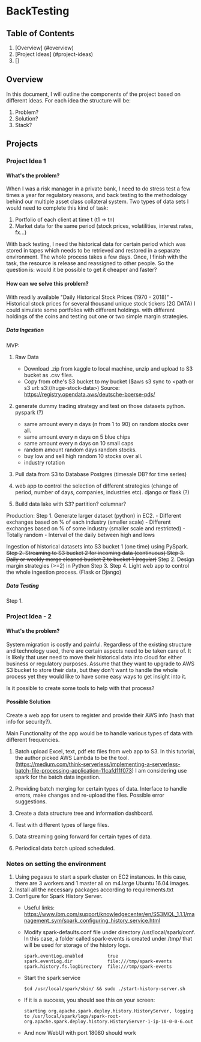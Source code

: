 # BackTesting

## Table of Contents

1. [Overview] (#overview)
2. [Project Ideas] (#project-ideas)
3. []

## Overview

In this document, I will outline the components of the project based on different ideas.
For each idea the structure will be:
1. Problem?
2. Solution?
3. Stack?


## Projects

### Project Idea 1
#### What's the problem?

When I was a risk manager in a private bank, I need to do stress test a few times a year for regulatory reasons,
and back testing to the methodology behind our multiple asset class collateral system. 
Two types of data sets I would need to complete this kind of task:
1. Portfolio of each client at time t (t1 -> tn)
2. Market data for the same period (stock prices, volatilities, interest rates, fx...)

With back testing, I need the historical data for certain period which was stored in tapes which needs to be 
retrieved and restored in a separate environment. The whole process takes a few days. Once, I finish with the task,
the resource is release and reassigned to other people. So the question is: would it be possible to get it cheaper and faster?
 

#### How can we solve this problem?

With readily available "Daily Historical Stock Prices (1970 - 2018)" -Historical stock prices for several thousand unique stock tickers (2G DATA) 
I could simulate some portfolios with different holdings. 
with different holdings of the coins and testing out one or two simple margin strategies. 

##### Data Ingestion
MVP: 
1. Raw Data
    - Download .zip from kaggle to local machine, unzip and upload to S3 bucket as .csv files.
    - Copy from othe's S3 bucket to my bucket ($aws s3 sync <path or s3url> to <path or s3 url: s3://huge-stock-data>)
      Source: https://registry.opendata.aws/deutsche-boerse-pds/
2. generate dummy trading strategy and test on those datasets python. pyspark (?)
    
    - same amount every n days (n from 1 to 90) on random stocks over all.
    - same amount every n days on 5 blue chips
    - same amount every n days on 10 small caps
    - random amount random days random stocks.
    - buy low and sell high random 10 stocks over all.
    - industry rotation

3. Pull data from S3 to Database Postgres (timesale DB? for time series)

4. web app to control the selection of different strategies (change of period, number of days, companies, industries etc).
django or flask (?) 

5. Build data lake with S3? partition? columnar?


Production:
Step 1. Generate larger dataset (python) in EC2.
    - Different exchanges based on % of each industry (smaller scale)
    - Different exchanges based on % of some industry (smaller scale and restricted)
    - Totally random
    - Interval of the daily between high and lows

Ingestion of historical datasets into S3 bucket 1 (one time) using PySpark.
~~Step 2. Streaming to S3 bucket 2 for incoming data (continuous)
Step 3. Daily or weekly merge cleaned bucket 2 to bucket 1 (regular)~~
Step 2. Design margin strategies (>=2) in Python
Step 3. 
Step 4. Light web app to control the whole ingestion process. (Flask or Django)

##### Data Testing
Step 1. 


### Project Idea - 2
#### What's the problem?

System migration is costly and painful. Regardless of the existing structure and technology used, there are certain aspects need to be taken care of.
It is likely that user need to move their historical data into cloud for either business or regulatory purposes. 
Assume that they want to upgrade to AWS S3 bucket to store their data, but they don't want to handle the whole process 
yet they would like to have some easy ways to get insight into it.

Is it possible to create some tools to help with that process?

#### Possible Solution
Create a web app for users to register and provide their AWS info (hash that info for security?).

Main Functionality of the app would be to handle various types of data with different frequencies.

1. Batch upload Excel, text, pdf etc files from web app to S3. In this tutorial, the author picked AWS Lambda to be the tool.
(https://medium.com/think-serverless/implementing-a-serverless-batch-file-processing-application-11cafd11f073)
I am considering use spark for the batch data ingestion. 

2. Providing batch merging for certain types of data. Interface to handle errors, make changes and re-upload the files. 
Possible error suggestions.

3. Create a data structure tree and information dashboard.

4. Test with different types of large files. 

5. Data streaming going forward for certain types of data.

6. Periodical data batch upload scheduled.

### Notes on setting the environment

1. Using pegasus to start a spark cluster on EC2 instances. In this case, there are 3 workers and 1 master all on m4.large 
Ubuntu 16.04 images.
2. Install all the necessary packages according to requirements.txt
3. Configure for Spark History Server. 
    - Useful links:
        https://www.ibm.com/support/knowledgecenter/en/SS3MQL_1.1.1/management_sym/spark_configuring_history_service.html
        
    - Modify spark-defaults.conf file under directory /usr/local/spark/conf. In this case, a folder called spark-events is created under /tmp/
    that will be used for storage of the history logs.
        ```
        spark.eventLog.enabled         true
        spark.eventLog.dir             file:///tmp/spark-events
        spark.history.fs.logDirectory  file:///tmp/spark-events
        ```
    - Start the spark service
        ```
        $cd /usr/local/spark/sbin/ && sudo ./start-history-server.sh
        ```
    - If it is a success, you should see this on your screen:
        ```
        starting org.apache.spark.deploy.history.HistoryServer, logging to /usr/local/spark/logs/spark-root-org.apache.spark.deploy.history.HistoryServer-1-ip-10-0-0-6.out
        ```
    - And now WebUI with port 18080 should work